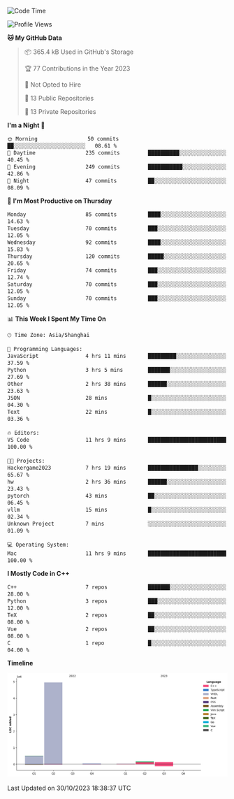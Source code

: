 <!--START_SECTION:waka-->
![Code Time](http://img.shields.io/badge/Code%20Time-253%20hrs%2047%20mins-blue)

![Profile Views](http://img.shields.io/badge/Profile%20Views-0-blue)

**🐱 My GitHub Data** 

> 📦 365.4 kB Used in GitHub's Storage 
 > 
> 🏆 77 Contributions in the Year 2023
 > 
> 🚫 Not Opted to Hire
 > 
> 📜 13 Public Repositories 
 > 
> 🔑 13 Private Repositories 
 > 
**I'm a Night 🦉** 

```text
🌞 Morning                50 commits          ██░░░░░░░░░░░░░░░░░░░░░░░   08.61 % 
🌆 Daytime                235 commits         ██████████░░░░░░░░░░░░░░░   40.45 % 
🌃 Evening                249 commits         ███████████░░░░░░░░░░░░░░   42.86 % 
🌙 Night                  47 commits          ██░░░░░░░░░░░░░░░░░░░░░░░   08.09 % 
```
📅 **I'm Most Productive on Thursday** 

```text
Monday                   85 commits          ████░░░░░░░░░░░░░░░░░░░░░   14.63 % 
Tuesday                  70 commits          ███░░░░░░░░░░░░░░░░░░░░░░   12.05 % 
Wednesday                92 commits          ████░░░░░░░░░░░░░░░░░░░░░   15.83 % 
Thursday                 120 commits         █████░░░░░░░░░░░░░░░░░░░░   20.65 % 
Friday                   74 commits          ███░░░░░░░░░░░░░░░░░░░░░░   12.74 % 
Saturday                 70 commits          ███░░░░░░░░░░░░░░░░░░░░░░   12.05 % 
Sunday                   70 commits          ███░░░░░░░░░░░░░░░░░░░░░░   12.05 % 
```


📊 **This Week I Spent My Time On** 

```text
🕑︎ Time Zone: Asia/Shanghai

💬 Programming Languages: 
JavaScript               4 hrs 11 mins       █████████░░░░░░░░░░░░░░░░   37.59 % 
Python                   3 hrs 5 mins        ███████░░░░░░░░░░░░░░░░░░   27.69 % 
Other                    2 hrs 38 mins       ██████░░░░░░░░░░░░░░░░░░░   23.63 % 
JSON                     28 mins             █░░░░░░░░░░░░░░░░░░░░░░░░   04.30 % 
Text                     22 mins             █░░░░░░░░░░░░░░░░░░░░░░░░   03.36 % 

🔥 Editors: 
VS Code                  11 hrs 9 mins       █████████████████████████   100.00 % 

🐱‍💻 Projects: 
Hackergame2023           7 hrs 19 mins       ████████████████░░░░░░░░░   65.67 % 
hw                       2 hrs 36 mins       ██████░░░░░░░░░░░░░░░░░░░   23.43 % 
pytorch                  43 mins             ██░░░░░░░░░░░░░░░░░░░░░░░   06.45 % 
vllm                     15 mins             █░░░░░░░░░░░░░░░░░░░░░░░░   02.34 % 
Unknown Project          7 mins              ░░░░░░░░░░░░░░░░░░░░░░░░░   01.09 % 

💻 Operating System: 
Mac                      11 hrs 9 mins       █████████████████████████   100.00 % 
```

**I Mostly Code in C++** 

```text
C++                      7 repos             ███████░░░░░░░░░░░░░░░░░░   28.00 % 
Python                   3 repos             ███░░░░░░░░░░░░░░░░░░░░░░   12.00 % 
TeX                      2 repos             ██░░░░░░░░░░░░░░░░░░░░░░░   08.00 % 
Vue                      2 repos             ██░░░░░░░░░░░░░░░░░░░░░░░   08.00 % 
C                        1 repo              █░░░░░░░░░░░░░░░░░░░░░░░░   04.00 % 
```



**Timeline**

![Lines of Code chart](https://raw.githubusercontent.com/xkz0777/xkz0777/master/assets/bar_graph.png)


 Last Updated on 30/10/2023 18:38:37 UTC
<!--END_SECTION:waka-->

